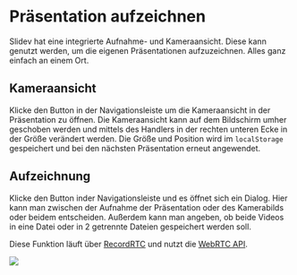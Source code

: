 # Präsentation aufzeichnen

Slidev hat eine integrierte Aufnahme- und Kameraansicht. Diese kann genutzt werden, um die eigenen Präsentationen aufzuzeichnen. Alles ganz einfach an einem Ort.

## Kameraansicht

Klicke den <carbon-user-avatar class="inline-icon-btn"/> Button in der Navigationsleiste um die Kameraansicht in der Präsentation zu öffnen. Die Kameraansicht kann auf dem Bildschirm umher geschoben werden und mittels des Handlers in der rechten unteren Ecke in der Größe verändert werden. Die Größe und Position wird im `localStorage` gespeichert und bei den nächsten Präsentation erneut angewendet.

<Tweet id="1395006771027120133" />

## Aufzeichnung

Klicke den <carbon-video class="inline-icon-btn"/> Button inder Navigationsleiste und es öffnet sich ein Dialog. Hier kann man zwischen der Aufnahme der Präsentation oder des Kamerabilds oder beidem entscheiden. Außerdem kann man angeben, ob beide Videos in eine Datei oder in 2 getrennte Dateien gespeichert werden soll.

Diese Funktion läuft über [RecordRTC](https://github.com/muaz-khan/RecordRTC) und nutzt die [WebRTC API](https://webrtc.org/).

![](/screenshots/recording.png)
